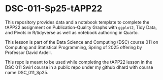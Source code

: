 # DSC-011-Sp25-tAPP22

This repository provides data and a notebook template to complete the tAPP22 assignment on 
Publication-Quality Graphs with `ggplot2`, Tidy Data, and Pivots in R/tidyverse as well as
notebook authoring in Quarto.

This lesson is part of the Data Science and Computing (DSC) course 011 on Computing and 
Statistical Programming, Spring of 2025 offering by Professor David Ardell.

This repo is meant to be used while completing the tAPP22 lesson in the DSC 011 Swirl course in a 
public repo under my github dhard with course name DSC_011_Sp25.  
